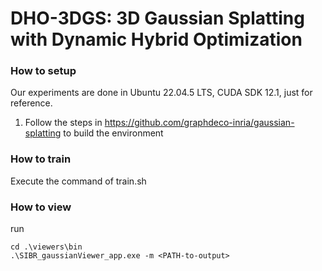 # DHO-3DGS: 3D Gaussian Splatting with Dynamic Hybrid Optimization

### How to setup 

Our experiments are done in Ubuntu 22.04.5 LTS, CUDA SDK 12.1, just for reference.

1. Follow the steps in https://github.com/graphdeco-inria/gaussian-splatting to build the environment

### How to train

Execute the command of train.sh

### How to view

run

```
cd .\viewers\bin
.\SIBR_gaussianViewer_app.exe -m <PATH-to-output>
```
